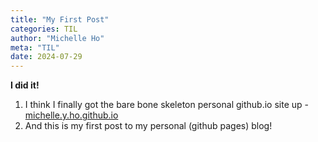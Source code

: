 ```yaml
---
title: "My First Post"
categories: TIL
author: "Michelle Ho"
meta: "TIL"
date: 2024-07-29
---
```


**I did it!**

1. I think I finally got the bare bone skeleton personal github.io site up - [michelle.y.ho.github.io](https://michelleyho.github.io/)
2. And this is my first post to my personal (github pages) blog! 
